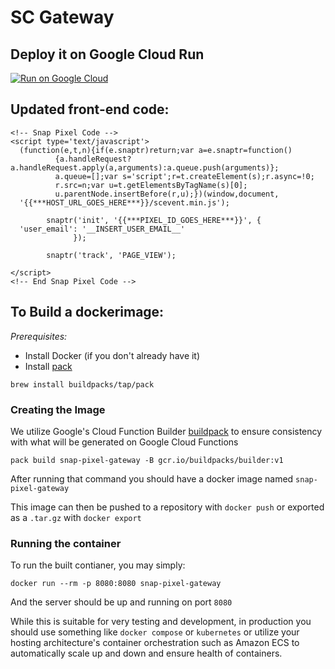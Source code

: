 # SC Gateway

## Deploy it on Google Cloud Run
[![Run on Google Cloud](https://deploy.cloud.run/button.svg)](https://deploy.cloud.run?git_repo=https://github.com/Snapchat/pixel-server-gateway.git)

## Updated front-end code:

```
<!-- Snap Pixel Code -->
<script type='text/javascript'>
  (function(e,t,n){if(e.snaptr)return;var a=e.snaptr=function()
          {a.handleRequest?a.handleRequest.apply(a,arguments):a.queue.push(arguments)};
          a.queue=[];var s='script';r=t.createElement(s);r.async=!0;
          r.src=n;var u=t.getElementsByTagName(s)[0];
          u.parentNode.insertBefore(r,u);})(window,document,
  '{{***HOST_URL_GOES_HERE***}}/scevent.min.js');

        snaptr('init', '{{***PIXEL_ID_GOES_HERE***}}', {
  'user_email': '__INSERT_USER_EMAIL__'
              });

        snaptr('track', 'PAGE_VIEW');

</script>
<!-- End Snap Pixel Code -->
```

## To Build a dockerimage:

*Prerequisites:*

* Install Docker (if you don't already have it)
* Install [pack](https://github.com/buildpacks/pack/releases)
```
brew install buildpacks/tap/pack
```

### Creating the Image

We utilize Google's Cloud Function Builder [buildpack](https://github.com/GoogleCloudPlatform/buildpacks) to ensure consistency with what will be generated on Google Cloud Functions

```
pack build snap-pixel-gateway -B gcr.io/buildpacks/builder:v1
```

After running that command you should have a docker image named `snap-pixel-gateway`

This image can then be pushed to a repository with `docker push` or exported as a `.tar.gz` with `docker export`

### Running the container 

To run the built contianer, you may simply:

```
docker run --rm -p 8080:8080 snap-pixel-gateway
```

And the server should be up and running on port `8080`

While this is suitable for very testing and development, in production you should use something like `docker compose` or `kubernetes` or utilize your hosting architecture's container orchestration such as Amazon ECS to automatically scale up and down and ensure health of containers.
